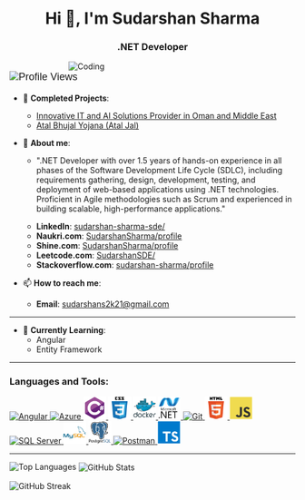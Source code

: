 <h1 align="center">Hi 👋, I'm Sudarshan Sharma</h1>
<h3 align="center">.NET Developer</h3>

<img align="right" alt="Coding" width="400" src="https://miro.medium.com/v2/resize:fit:1400/1*VMmvImch6VU5pc2VktY1uw.gif">

<p align="left" style="font-size: 18px; font-family: Arial, sans-serif;"> 
   <img src="https://komarev.com/ghpvc/?username=sudarshangithub96&label=Profile%20views&color=045afa&style=flat" 
    alt="Profile Views"/>
</p>


- 🔭 **Completed Projects**:  
  - <a href="https://kreatetechnologies.om/" target="_blank">Innovative IT and AI Solutions Provider in Oman and Middle East</a>  
  - <a href="https://ataljal.mowr.gov.in/" target="_blank">Atal Bhujal Yojana (Atal Jal)</a>

- 💬 **About me**:  
  - <p>".NET Developer with over 1.5 years of hands-on experience in all phases of the Software Development Life Cycle (SDLC), including requirements gathering, design, development, testing, and deployment of web-based applications using .NET technologies. Proficient in Agile methodologies such as Scrum and experienced in building scalable, high-performance applications."</p>
  - **LinkedIn**:     [sudarshan-sharma-sde/](https://www.linkedin.com/in/sudarshan-sharma-sde/)
  - **Naukri.com**:   [SudarshanSharma/profile](https://www.naukri.com/mnjuser/profile)
  - **Shine.com**:    [SudarshanSharma/profile](https://www.shine.com/myshine/myprofile/)
  - **Leetcode.com**: [SudarshanSDE/](https://leetcode.com/u/SudarshanSDE/)
  - **Stackoverflow.com**: [sudarshan-sharma/profile](https://stackoverflow.com/users/21991230/sudarshan-sharma?tab=profile)

- 📫 **How to reach me**:  
  - **Email**: [sudarshans2k21@gmail.com](mailto:sudarshans2k21@gmail.com)
---

- 🌱 **Currently Learning**:  
  - Angular  
  - Entity Framework  
---
<h3 align="left">Languages and Tools:</h3>
<p align="left"> 
  <a href="https://angular.io" target="_blank" rel="noreferrer"> 
    <img src="https://angular.io/assets/images/logos/angular/angular.svg" alt="Angular" width="40" height="40"/> 
  </a> 
  <a href="https://azure.microsoft.com/en-in/" target="_blank" rel="noreferrer"> 
    <img src="https://www.vectorlogo.zone/logos/microsoft_azure/microsoft_azure-icon.svg" alt="Azure" width="40" height="40"/> 
  </a> 
  <a href="https://www.w3schools.com/cs/" target="_blank" rel="noreferrer"> 
    <img src="https://raw.githubusercontent.com/devicons/devicon/master/icons/csharp/csharp-original.svg" alt="C#" width="40" height="40"/> 
  </a> 
  <a href="https://www.w3schools.com/css/" target="_blank" rel="noreferrer"> 
    <img src="https://raw.githubusercontent.com/devicons/devicon/master/icons/css3/css3-original-wordmark.svg" alt="CSS3" width="40" height="40"/> 
  </a> 
  <a href="https://www.docker.com/" target="_blank" rel="noreferrer"> 
    <img src="https://raw.githubusercontent.com/devicons/devicon/master/icons/docker/docker-original-wordmark.svg" alt="Docker" width="40" height="40"/> 
  </a> 
  <a href="https://dotnet.microsoft.com/" target="_blank" rel="noreferrer"> 
    <img src="https://raw.githubusercontent.com/devicons/devicon/master/icons/dot-net/dot-net-original-wordmark.svg" alt=".NET" width="40" height="40"/> 
  </a> 
  <a href="https://git-scm.com/" target="_blank" rel="noreferrer"> 
    <img src="https://www.vectorlogo.zone/logos/git-scm/git-scm-icon.svg" alt="Git" width="40" height="40"/> 
  </a> 
  <a href="https://www.w3.org/html/" target="_blank" rel="noreferrer"> 
    <img src="https://raw.githubusercontent.com/devicons/devicon/master/icons/html5/html5-original-wordmark.svg" alt="HTML5" width="40" height="40"/> 
  </a> 
  <a href="https://developer.mozilla.org/en-US/docs/Web/JavaScript" target="_blank" rel="noreferrer"> 
    <img src="https://raw.githubusercontent.com/devicons/devicon/master/icons/javascript/javascript-original.svg" alt="JavaScript" width="40" height="40"/> 
  </a> 
  <a href="https://www.microsoft.com/en-us/sql-server" target="_blank" rel="noreferrer"> 
    <img src="https://www.svgrepo.com/show/303229/microsoft-sql-server-logo.svg" alt="SQL Server" width="40" height="40"/> 
  </a> 
  <a href="https://www.mysql.com/" target="_blank" rel="noreferrer"> 
    <img src="https://raw.githubusercontent.com/devicons/devicon/master/icons/mysql/mysql-original-wordmark.svg" alt="MySQL" width="40" height="40"/> 
  </a> 
  <a href="https://www.postgresql.org" target="_blank" rel="noreferrer"> 
    <img src="https://raw.githubusercontent.com/devicons/devicon/master/icons/postgresql/postgresql-original-wordmark.svg" alt="PostgreSQL" width="40" height="40"/> 
  </a> 
  <a href="https://postman.com" target="_blank" rel="noreferrer"> 
    <img src="https://www.vectorlogo.zone/logos/getpostman/getpostman-icon.svg" alt="Postman" width="40" height="40"/> 
  </a> 
  <a href="https://www.typescriptlang.org/" target="_blank" rel="noreferrer"> 
    <img src="https://raw.githubusercontent.com/devicons/devicon/master/icons/typescript/typescript-original.svg" alt="TypeScript" width="40" height="40"/> 
  </a> 
</p>

---

<p><img align="left" src="https://github-readme-stats.vercel.app/api/top-langs?username=sudarshangithub96&show_icons=true&locale=en&layout=compact" alt="Top Languages" /></p>

<p>&nbsp;<img align="center" src="https://github-readme-stats.vercel.app/api?username=sudarshangithub96&show_icons=true&locale=en" alt="GitHub Stats" /></p>

<p><img align="center" src="https://github-readme-streak-stats.herokuapp.com/?user=sudarshangithub96&" alt="GitHub Streak" /></p>
